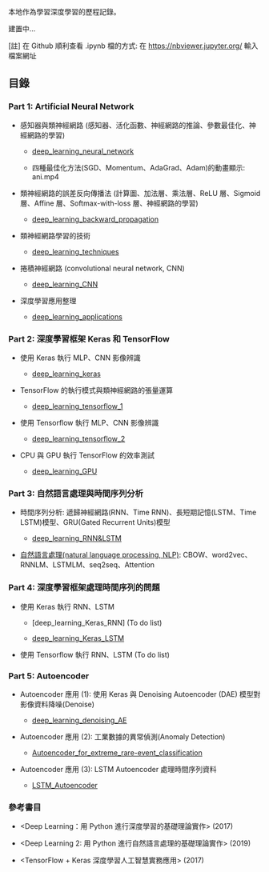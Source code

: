 本地作為學習深度學習的歷程記錄。

建置中...

[註] 在 Github 順利查看 .ipynb 檔的方式: 在 https://nbviewer.jupyter.org/ 輸入檔案網址

## 目錄

### Part 1: Artificial Neural Network

- 感知器與類神經網路 (感知器、活化函數、神經網路的推論、參數最佳化、神經網路的學習) 

  - [deep_learning_neural_network](https://nbviewer.jupyter.org/github/yeh8211TK/deep_learning_practice/blob/master/deep_learning_neural_network.ipynb)

  - 四種最佳化方法(SGD、Momentum、AdaGrad、Adam)的動畫顯示: ani.mp4

- 類神經網路的誤差反向傳播法 (計算圖、加法層、乘法層、ReLU 層、Sigmoid 層、Affine 層、Softmax-with-loss 層、神經網路的學習)

  - [deep_learning_backward_propagation](https://nbviewer.jupyter.org/github/yeh8211TK/deep_learning_practice/blob/master/deep_learning_backward_propagation.ipynb)

- 類神經網路學習的技術

  - [deep_learning_techniques](https://nbviewer.jupyter.org/github/yeh8211TK/deep_learning_practice/blob/master/deep_learning_techniques.ipynb)

- 捲積神經網路 (convolutional neural network, CNN)

  - [deep_learning_CNN](https://nbviewer.jupyter.org/github/yeh8211TK/deep_learning_practice/blob/master/deep_learning_CNN.ipynb)
  
- 深度學習應用整理
     
  - [deep_learning_applications](https://nbviewer.jupyter.org/github/yeh8211TK/deep_learning_practice/blob/master/deep_learning_applications.ipynb)

### Part 2: 深度學習框架 Keras 和 TensorFlow

- 使用 Keras 執行 MLP、CNN 影像辨識

  - [deep_learning_keras](https://nbviewer.jupyter.org/github/yeh8211TK/deep_learning_practice/blob/master/deep_learning_keras.ipynb)

- TensorFlow 的執行模式與類神經網路的張量運算

  - [deep_learning_tensorflow_1](https://nbviewer.jupyter.org/github/yeh8211TK/deep_learning_practice/blob/master/deep_learning_tensorflow_1.ipynb)

- 使用 Tensorflow 執行 MLP、CNN 影像辨識

  - [deep_learning_tensorflow_2](https://nbviewer.jupyter.org/github/yeh8211TK/deep_learning_practice/blob/master/deep_learning_tensorflow_2.ipynb)
  
- CPU 與 GPU 執行 TensorFlow 的效率測試

  - [deep_learning_GPU](https://nbviewer.jupyter.org/github/yeh8211TK/deep_learning_practice/blob/master/deep_learning_GPU.ipynb)

### Part 3: 自然語言處理與時間序列分析

- 時間序列分析: 遞歸神經網路(RNN、Time RNN)、長短期記憶(LSTM、Time LSTM)模型、GRU(Gated Recurrent Units)模型

  - [deep_learning_RNN&LSTM](https://nbviewer.jupyter.org/github/yeh8211TK/deep_learning_practice/blob/master/deep_learning_RNN%26LSTM.ipynb)

- [自然語言處理(natural language processing, NLP)](https://github.com/yeh8211TK/deep_learning_practice/tree/master/NLP): CBOW、word2vec、RNNLM、LSTMLM、seq2seq、Attention

### Part 4: 深度學習框架處理時間序列的問題

- 使用 Keras 執行 RNN、LSTM

  - [deep_learning_Keras_RNN] (To do list)

  - [deep_learning_Keras_LSTM](https://nbviewer.jupyter.org/github/yeh8211TK/deep_learning_practice/blob/master/deep_learning_Keras_LSTM.ipynb)

- 使用 Tensorflow 執行 RNN、LSTM (To do list)

### Part 5: Autoencoder

- Autoencoder 應用 (1): 使用 Keras 與 Denoising Autoencoder (DAE) 模型對影像資料降噪(Denoise)

  - [deep_learning_denoising_AE](https://nbviewer.jupyter.org/github/yeh8211TK/deep_learning_practice/blob/master/deep_learning_denoising_AE.ipynb)

- Autoencoder 應用 (2): 工業數據的異常偵測(Anomaly Detection)

  - [Autoencoder_for_extreme_rare-event_classification](https://nbviewer.jupyter.org/github/yeh8211TK/deep_learning_practice/blob/master/Autoencoder_for_extreme_rare-event_classification.ipynb)

- Autoencoder 應用 (3): LSTM Autoencoder 處理時間序列資料

  - [LSTM_Autoencoder](https://nbviewer.jupyter.org/github/yeh8211TK/deep_learning_practice/blob/master/LSTM_Autoencoder.ipynb)

### 參考書目

- <Deep Learning：用 Python 進行深度學習的基礎理論實作> (2017)

- <Deep Learning 2: 用 Python 進行自然語言處理的基礎理論實作> (2019)

- <TensorFlow + Keras 深度學習人工智慧實務應用> (2017)
